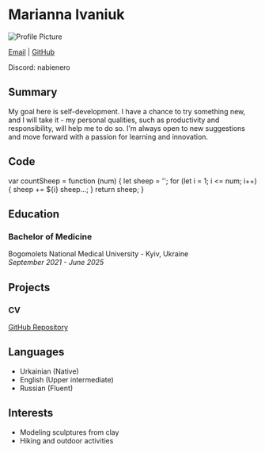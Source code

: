 # Marianna Ivaniuk

![Profile Picture](https://avatars.githubusercontent.com/u/173073426?s=400&u=58b32a3616d6738ed43fc4d20337a59842357d00&v=4) 

[Email](mariannaivaniuk@gmail.com) | [GitHub](https://github.com/nabinero) 

Discord: nabienero

## Summary

My goal here is self-development. I have a chance to try something new, and I will take it - my personal qualities, such as productivity and responsibility, will help me to do so. I'm always open to new suggestions and move forward with a passion for learning and innovation.

## Code

var countSheep = function (num) {
  let sheep = '';
  for (let i = 1; i <= num; i++) {
    sheep += ${i} sheep...;
  }
  return sheep;
}

## Education

### Bachelor of Medicine
Bogomolets National Medical University - Kyiv, Ukraine  
*September 2021 - June 2025*

## Projects

### CV
[GitHub Repository](https://github.com/nabinero/rsschool-cv)


## Languages
- Urkainian (Native)
- English (Upper intermediate)
- Russian (Fluent)


## Interests

- Modeling sculptures from clay
- Hiking and outdoor activities
